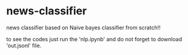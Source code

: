 # news-classifier


news classifier based on Naive bayes classifier from scratch!! 



to see the codes just run the 'nlp.ipynb' and do not forget to download 'out.jsonl' file.
